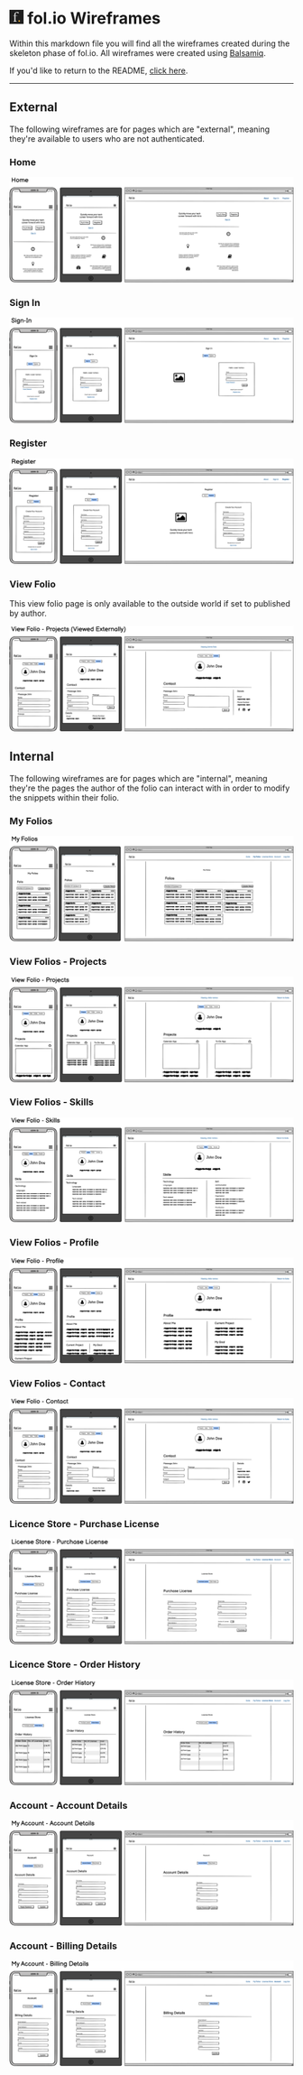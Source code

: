 # <img src="readme/images/general/fol.io-short-logo-readme-header.png" height="25"> fol.io Wireframes

Within this markdown file you will find all the wireframes created during the skeleton phase of fol.io. All wireframes were created using [Balsamiq](https://balsamiq.com/).

If you'd like to return to the README, [click here](README.md).

<hr>

## External

The following wireframes are for pages which are "external", meaning they're available to users who are not authenticated.

### Home

<img src="readme/images/skeleton/wireframe-home.png">

### Sign In

<img src="readme/images/skeleton/wireframe-sign-in.png">

### Register

<img src="readme/images/skeleton/wireframe-register.png">

### View Folio

This view folio page is only available to the outside world if set to published by author.

<img src="readme/images/skeleton/wireframe-view-folio-contact-external.png">

## Internal

The following wireframes are for pages which are "internal", meaning they're the pages the author of the folio can interact with in order to modify the snippets within their folio.

### My Folios

<img src="readme/images/skeleton/wireframe-my-folios.png">

### View Folios - Projects

<img src="readme/images/skeleton/wireframe-view-folio-projects.png">

### View Folios - Skills

<img src="readme/images/skeleton/wireframe-view-folio-skills.png">

### View Folios - Profile

<img src="readme/images/skeleton/wireframe-view-folio-profile.png">

### View Folios - Contact

<img src="readme/images/skeleton/wireframe-view-folio-contact.png">

### Licence Store - Purchase License

<img src="readme/images/skeleton/wireframe-license-store-purchase-license.png">

### Licence Store - Order History

<img src="readme/images/skeleton/wireframe-license-store-order-history.png">

### Account - Account Details

<img src="readme/images/skeleton/wireframe-account-account-details.png">

### Account - Billing Details

<img src="readme/images/skeleton/wireframe-account-billing-details.png">

